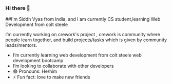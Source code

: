 ### Hi there 👋

##I'm Siddh Vyas from India, and I am currently CS student,learning Web Development from colt steele

   I’m currently working on crework's project , crework is community where people learn together, and build
projects/tasks which is given by community leads/mentors.

-  I’m currently learning web development from colt steele web development bootcamp
-  I’m looking to collaborate with other developers
- 😄 Pronouns: He/him
- ⚡ Fun fact: love to make new friends
